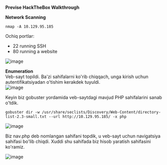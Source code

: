 **Previse HackTheBox Walkthrough**  

**Network Scanning**   

```nmap -A 10.129.95.185```

Ochiq portlar:
 - 22 running SSH
 - 80 running a website   

![image](https://github.com/user-attachments/assets/b38fa1db-8558-4d52-9373-2c0ca9e4c446)   

**Enumeration**  
Veb-sayt topildi. Ba'zi sahifalarni ko'rib chiqqach, unga kirish uchun autentifikatsiyadan o'tishim kerakdek tuyuldi.  
![image](https://github.com/user-attachments/assets/be0962f3-48ae-488a-85ec-30c6cb402036)   

Keyin biz gobuster yordamida veb-saytdagi mavjud PHP sahifalarini sanab o'tdik.   
```
gobuster dir -w /usr/share/seclists/Discovery/Web-Content/directory-list-2.3-small.txt --url http://10.129.95.185/ -x php
```

![image](https://github.com/user-attachments/assets/45220777-70f7-4a36-8fe2-ffacffd5cd35)   

Biz nav.php deb nomlangan sahifani topdik, u veb-sayt uchun navigatsiya sahifasi bo'lib chiqdi. Xuddi shu sahifada biz hisob yaratish sahifasini ko'ramiz.

![image](https://github.com/user-attachments/assets/147b17e4-5788-460e-998c-ab1b2a9e05ed)   


